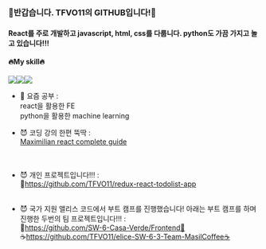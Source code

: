 ### 👋반갑습니다. TFVO11의 GITHUB입니다!👋

#### React를 주로 개발하고 javascript, html, css를 다룹니다. python도 가끔 가지고 놀고 있습니다!!!

#### 🔥My skill🔥
<img src="https://img.shields.io/badge/React-61DAFB?style=flat-square&logo=React&logoColor=white"/><img src="https://img.shields.io/badge/javaScript-yellow?style=flat-square&logo=javascript&logoColor=white"/><img src="https://img.shields.io/badge/python-3776AB?style=flat-square&logo=python&logoColor=white"/>


- 🌱 요즘 공부 : <br/>
    react을 활용한 FE<br/>
    python을 활용한 machine learning<br/>

- 😈 코딩 강의 한편 뚝딱 :<br/>
    [Maximilian react complete guide](https://www.udemy.com/course/react-the-complete-guide-incl-redux/)<br/>
    <br/>
    <br/>

- 😈 개인 프로젝트입니다!!! :<br/>
    🌼https://github.com/TFVO11/redux-react-todolist-app
    <br/>
    <br/>
- 😈 국가 지원 앨리스 코드에서 부트 캠프를 진행했습니다! 아래는 부트 캠프를 하며 진행한 두번의 팀 프로젝트입니다!!! :<br/>
    🌼https://github.com/SW-6-Casa-Verde/Frontend🌼<br/>
    ☕https://github.com/TFVO11/elice-SW-6-3-Team-MasilCoffee☕<br/>
    
